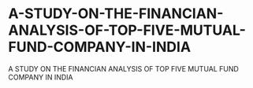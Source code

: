 # A-STUDY-ON-THE-FINANCIAN-ANALYSIS-OF-TOP-FIVE-MUTUAL-FUND-COMPANY-IN-INDIA
A STUDY ON THE FINANCIAN ANALYSIS OF TOP FIVE MUTUAL FUND COMPANY IN INDIA

